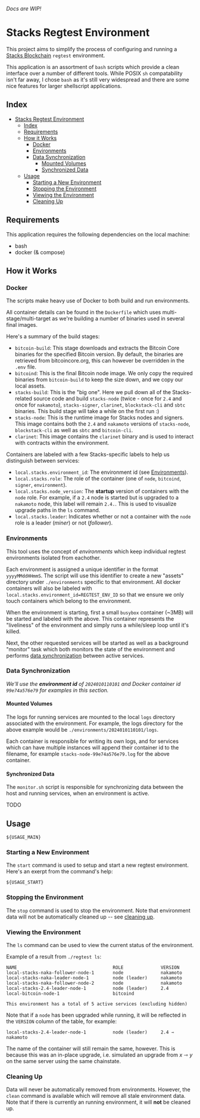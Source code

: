 _Docs are WIP!_

# Stacks Regtest Environment
This project aims to simplify the process of configuring and running a [Stacks Blockchain](https://www.stacks.co/) `regtest` environment.

This application is an assortment of `bash` scripts which provide a clean interface over a number of different tools. While POSIX `sh` compatability isn't far away, I chose `bash` as it's still very widespread and there are some nice features for larger shellscript applications.

## Index
- [Stacks Regtest Environment](#stacks-regtest-environment)
  - [Index](#index)
  - [Requirements](#requirements)
  - [How it Works](#how-it-works)
    - [Docker](#docker)
    - [Environments](#environments)
    - [Data Synchronization](#data-synchronization)
      - [Mounted Volumes](#mounted-volumes)
      - [Synchronized Data](#synchronized-data)
  - [Usage](#usage)
    - [Starting a New Environment](#starting-a-new-environment)
    - [Stopping the Environment](#stopping-the-environment)
    - [Viewing the Environment](#viewing-the-environment)
    - [Cleaning Up](#cleaning-up)

## Requirements
This application requires the following dependencies on the local machine:
- bash
- docker (& compose)

## How it Works

### Docker
The scripts make heavy use of Docker to both build and run environments.

All container details can be found in the `Dockerfile` which uses multi-stage/multi-target as we're building a number of binaries used in several final images.

Here's a summary of the build stages:
- `bitcoin-build`: This stage downloads and extracts the Bitcoin Core binaries for the specified Bitcoin version. By default, the binaries are retrieved from bitcoincore.org, this can however be overridden in the `.env` file.
- `bitcoind`: This is the final Bitcoin node image. We only copy the required binaries from `bitcoin-build` to keep the size down, and we copy our local assets.
- `stacks-build`: This is the "big one". Here we pull down all of the Stacks-related source code and build `stacks-node` (twice - once for `2.4` and once for `nakamoto`), `stacks-signer`, `clarinet`, `blockstack-cli` and `sbtc` binaries. This build stage will take a while on the first run :)
- `stacks-node`: This is the runtime image for Stacks nodes and signers. This image contains both the `2.4` and `nakamoto` versions of `stacks-node`, `blockstack-cli` as well as `sbtc` and `bitcoin-cli`.
- `clarinet`: This image contains the `clarinet` binary and is used to interact with contracts within the environment.

Containers are labeled with a few Stacks-specific labels to help us distinguish between services:
- `local.stacks.environment_id`: The environment id (see [Environments](#environments)).
- `local.stacks.role`: The role of the container (one of `node`, `bitcoind`, `signer`, `environment`).
- `local.stacks.node_version`: The **startup** version of containers with the `node` role. For example, if a `2.4` node is started but is upgraded to a `nakamoto` node, this label will remain `2.4.`. This is used to visualize upgrade paths in the `ls` command.
- `local.stacks.leader`: Indicates whether or not a container with the `node` role is a leader (_miner_) or not (_follower_).

### Environments
This tool uses the concept of _environments_ which keep individual regtest environments isolated from eachother.

Each environment is assigned a unique identifier in the format `yyyyMMddHHmmS`. The script will use this identifier to create a new "assets" directory under `./environments` specific to that environment. All docker containers will also be labeled with `local.stacks.environment_id=REGTEST_ENV_ID` so that we ensure we only touch containers which belong to the environment.

When the environment is starting, first a small `busybox` container (~3MB) will be started and labeled with the above. This container represents the "liveliness" of the environment and simply runs a while/sleep loop until it's killed.

Next, the other requested services will be started as well as a background "monitor" task which both monitors the state of the environment and performs [data synchronization](#data-synchronization) between active services.

### Data Synchronization
_We'll use the **environment id** of `2024010110101` and Docker container id `99e74a576e79` for examples in this section._

#### Mounted Volumes

The logs for running services are mounted to the local `logs` directory associated with the environment. For example, the logs directory for the above example would be `./environments/2024010110101/logs`. 

Each container is responsible for writing its own logs, and for services which can have multiple instances will append their container id to the filename, for example `stacks-node-99e74a576e79.log` for the above container.

#### Synchronized Data

The `monitor.sh` script is responsible for synchronizing data between the host and running services, when an environment is active. 

TODO

## Usage

```
${USAGE_MAIN}
```

### Starting a New Environment
The `start` command is used to setup and start a new regtest environment. Here's an exerpt from the command's help:
```
${USAGE_START}
```

### Stopping the Environment
The `stop` command is used to stop the environment. Note that environment data will not be automatically cleaned up -- see [cleaning up](#cleaning-up).

### Viewing the Environment
The `ls` command can be used to view the current status of the environment.

Example of a result from `./regtest ls`:
```
NAME                                    ROLE              VERSION
local-stacks-naka-follower-node-1       node              nakamoto
local-stacks-naka-leader-node-1         node (leader)     nakamoto
local-stacks-naka-follower-node-2       node              nakamoto
local-stacks-2.4-leader-node-1          node (leader)     2.4
local-bitcoin-node-1                    bitcoind

This environment has a total of 5 active services (excluding hidden)
```

Note that if a `node` has been upgraded while running, it will be reflected in the `VERSION` column of the table, for example:
```
local-stacks-2.4-leader-node-1          node (leader)     2.4 ⇾ nakamoto
```
The name of the container will still remain the same, however. This is because this was an in-place upgrade, i.e. simulated an upgrade from _x_ ⇾ _y_ on the same server using the same chainstate.

### Cleaning Up
Data will never be automatically removed from environments. However, the `clean` command is available which will remove all stale environment data. Note that if there is currently an running environment, it will **not** be cleaned up.